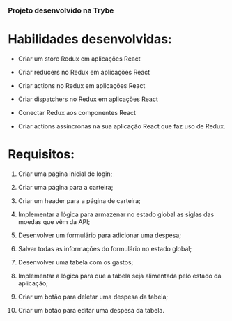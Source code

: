 ### Projeto desenvolvido na Trybe

# Habilidades desenvolvidas:

- Criar um store Redux em aplicações React

- Criar reducers no Redux em aplicações React

- Criar actions no Redux em aplicações React

- Criar dispatchers no Redux em aplicações React

- Conectar Redux aos componentes React

- Criar actions assíncronas na sua aplicação React que faz uso de Redux.

# Requisitos:

1. Criar uma página inicial de login;

2. Criar uma página para a carteira;

3. Criar um header para a página de carteira;

4. Implementar a lógica para armazenar no estado global as siglas das moedas que vêm da API;

5. Desenvolver um formulário para adicionar uma despesa;

6. Salvar todas as informações do formulário no estado global;

7. Desenvolver uma tabela com os gastos;

8. Implementar a lógica para que a tabela seja alimentada pelo estado da aplicação;

9. Criar um botão para deletar uma despesa da tabela;

10. Criar um botão para editar uma despesa da tabela.